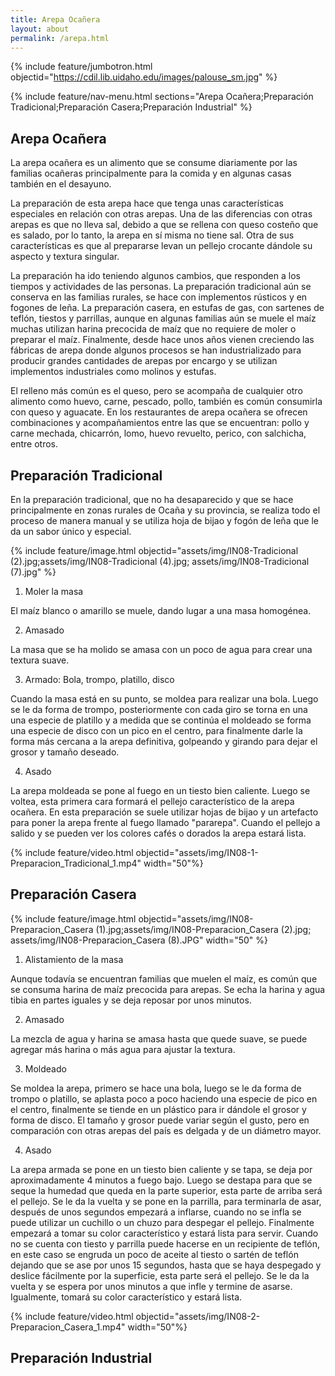 ```yaml
---
title: Arepa Ocañera
layout: about
permalink: /arepa.html
---
```


{% include feature/jumbotron.html objectid="https://cdil.lib.uidaho.edu/images/palouse_sm.jpg" %}

{% include feature/nav-menu.html sections="Arepa Ocañera;Preparación Tradicional;Preparación Casera;Preparación Industrial" %}

## Arepa Ocañera

La arepa ocañera es un alimento que se consume diariamente por las familias ocañeras principalmente para la comida y en algunas casas también en el desayuno.

La preparación de esta arepa hace que tenga unas características especiales en relación con otras arepas. Una de las diferencias con otras arepas es que no lleva sal, debido a que se rellena con queso costeño que es salado, por lo tanto, la arepa en sí misma no tiene sal. Otra de sus características es que al prepararse levan un pellejo crocante dándole su aspecto y textura singular.

La preparación ha ido teniendo algunos cambios, que responden a los tiempos y actividades de las personas. La preparación tradicional aún se conserva en las familias rurales, se hace con implementos rústicos y en fogones de leña. La preparación casera, en estufas de gas, con sartenes de teflón, tiestos y parrillas, aunque en algunas familias aún se muele el maíz muchas utilizan harina precocida de maíz que no requiere de moler o preparar el maíz. Finalmente, desde hace unos años vienen creciendo las fábricas de arepa donde algunos procesos se han industrializado para producir grandes cantidades de arepas por encargo y se utilizan implementos industriales como molinos y estufas. 

El relleno más común es el queso, pero se acompaña de cualquier otro alimento como huevo, carne, pescado, pollo, también es común consumirla con queso y aguacate. En los restaurantes de arepa ocañera se ofrecen combinaciones y acompañamientos entre las que se encuentran: pollo y carne mechada, chicarrón, lomo, huevo revuelto, perico, con salchicha, entre otros.

## Preparación Tradicional
En la preparación tradicional, que no ha desaparecido y que se hace principalmente en zonas rurales de Ocaña y su provincia, se realiza todo el proceso de manera manual y se utiliza hoja de bijao y fogón de leña que le da un sabor único y especial.

{% include feature/image.html objectid="assets/img/IN08-Tradicional (2).jpg;assets/img/IN08-Tradicional (4).jpg; assets/img/IN08-Tradicional (7).jpg" %}

1.	Moler la masa

El maíz blanco o amarillo se muele, dando lugar a una masa homogénea.

2.	Amasado

La masa que se ha molido se amasa con un poco de agua para crear una textura suave.

3.	Armado: Bola, trompo, platillo, disco

Cuando la masa está en su punto, se moldea para realizar una bola. Luego se le da forma de trompo, posteriormente con cada giro se torna en una una especie de platillo y a medida que se continúa el moldeado se forma una especie de disco con un pico en el centro, para finalmente darle la forma más cercana a la arepa definitiva, golpeando y girando para dejar el grosor y tamaño deseado.

4.	Asado

La arepa moldeada se pone al fuego en un tiesto bien caliente. Luego se voltea, esta primera cara formará el pellejo característico de la arepa ocañera. En esta preparación se suele utilizar hojas de bijao y un artefacto para poner la arepa frente al fuego llamado "pararepa". Cuando el pellejo a salido y se pueden ver los colores cafés o dorados la arepa estará lista.

{% include feature/video.html objectid="assets/img/IN08-1-Preparacion_Tradicional_1.mp4" width="50"%}

## Preparación Casera

{% include feature/image.html objectid="assets/img/IN08-Preparacion_Casera (1).jpg;assets/img/IN08-Preparacion_Casera (2).jpg; assets/img/IN08-Preparacion_Casera (8).JPG" width="50" %}

1.	Alistamiento de la masa

Aunque todavía se encuentran familias que muelen el maíz, es común que se consuma harina de maíz precocida para arepas. Se echa la harina y agua tibia en partes iguales y se deja reposar por unos minutos.

2.	Amasado

La mezcla de agua y harina se amasa hasta que quede suave, se puede agregar más harina o más agua para ajustar la textura.

3.	Moldeado

Se moldea la arepa, primero se hace una bola, luego se le da forma de trompo o platillo, se aplasta poco a poco haciendo una especie de pico en el centro, finalmente se tiende en un plástico para ir dándole el grosor y forma de disco. El tamaño y grosor puede variar según el gusto, pero en comparación con otras arepas del país es delgada y de un diámetro mayor.

4.	Asado

La arepa armada se pone en un tiesto bien caliente y se tapa, se deja por aproximadamente 4 minutos a fuego bajo. Luego se destapa para que se seque la humedad que queda en la parte superior, esta parte de arriba será el pellejo. Se le da la vuelta y se pone en la parrilla, para terminarla de asar, después de unos segundos empezará a inflarse, cuando no se infla se puede utilizar un cuchillo o un chuzo para despegar el pellejo.
Finalmente empezará a tomar su color característico y estará lista para servir.
Cuando no se cuenta con tiesto y parrilla puede hacerse en un recipiente de teflón, en este caso se engruda un poco de aceite al tiesto o sartén de teflón dejando que se ase por unos 15 segundos, hasta que se haya despegado y deslice fácilmente por la superficie, esta parte será el pellejo. Se le da la vuelta y se espera por unos minutos a que infle y termine de asarse. Igualmente, tomará su color característico y estará lista.

{% include feature/video.html objectid="assets/img/IN08-2-Preparacion_Casera_1.mp4" width="50"%}

## Preparación Industrial

